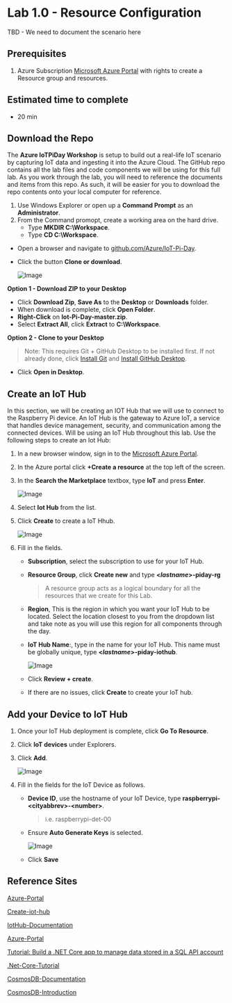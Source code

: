# Lab 1.0 - Resource Configuration
TBD - We need to document the scenario here

## Prerequisites
1. Azure Subscription [Microsoft Azure Portal](https://portal.azure.com) with rights to create a Resource group and resources.

## Estimated time to complete
- 20 min

## Download the Repo
The **Azure IoTPiDay Workshop** is setup to build out a real-life IoT scenario by capturing IoT data and ingesting it into the Azure Cloud. The GitHub repo contains all the lab files and code components we will be using for this full lab. As you work through the lab, you will need to reference the documents and items from this repo.  As such, it will be easier for you to download the repo contents onto your local computer for reference.

1. Use Windows Explorer or open up a **Command Prompt** as an **Administrator**.
2. From the Command promopt, create a working area on the hard drive.
    - Type **MKDIR C:\Workspace**.
    - Type **CD C:\Workspace**.
- Open a browser and navigate to [github.com/Azure/IoT-Pi-Day](https://github.com/Azure/IoT-Pi-Day).
- Click the button **Clone or download**.

    ![Image](/images/settingupthelaptop-1.png)

**Option 1 - Download ZIP to your Desktop**

- Click **Download Zip**, **Save As** to the **Desktop** or **Downloads** folder.
- When download is complete, click **Open Folder**.
- **Right-Click** on **Iot-Pi-Day-master.zip**.
- Select **Extract All**, click **Extract** to **C:\Workspace**.

**Option 2 - Clone to your Desktop**
    
> Note: This requires Git + GitHub Desktop to be installed first. If not already done, click [Install Git](https://github.com/Azure/IoT-Pi-Day/tree/master/Setting%20up%20the%20Laptop#optional-install-git) and [Install GitHub Desktop](https://github.com/Azure/IoT-Pi-Day/tree/master/Setting%20up%20the%20Laptop#optional-install-git-desktop).

- Click **Open in Desktop**.

## Create an IoT Hub

In this section, we will be creating an IOT Hub that we will use to connect to the Raspberry Pi device. An IoT Hub is the gateway to Azure IoT, a service that handles device management, security, and communication among the connected devices.  Will be using an IoT Hub throughout this lab. Use the following steps to create an Iot Hub:    

1. In a new browser window, sign in to the [Microsoft Azure Portal](https://portal.azure.com).

2. In the Azure portal click **+Create a resource** at the top left of the screen.

3. In the **Search the Marketplace** textbox, type **IoT** and press **Enter**.

    ![Image](/images/lab-1.0-image1.png) 

3. Select **Iot Hub** from the list.
4. Click **Create** to create a IoT Hhub.

    ![Image](/images/lab-1.0-image2.png) 

4. Fill in the fields.
   - **Subscription**, select the subscription to use for your IoT Hub.

   - **Resource Group**, click **Create new** and type **<*lastname*>-piday-rg**
   
        > A resource group acts as a logical boundary for all the resources that we create for this Lab.

   - **Region**, This is the region in which you want your IoT Hub to be located. Select the location closest to you from the dropdown list and take note as you will use this region for all components through the day.

   - **IoT Hub Name**:, type in the name for your IoT Hub. This name must be globally unique, type **<*lastname*>-piday-iothub**.

        ![Image](/images/lab-1.0-image3.png) 

   - Click **Review + create**.
   - If there are no issues, click **Create** to create your IoT hub.

## Add your Device to IoT Hub

1. Once your IoT Hub deployment is complete, click **Go To Resource**.

2.  Click **IoT devices** under Explorers.
3.  Click **Add**.

    ![Image](/images/lab-1.0-image4.png)

4. Fill in the fields for the IoT Device as follows.
    - **Device ID**, use the hostname of your IoT Device, type **raspberrypi-<**cityabbrev>**-<**number**>**.

        > i.e. raspberrypi-det-00

    - Ensure **Auto Generate Keys** is selected.

        ![Image](/images/lab-1.0-image5.png)

    - Click **Save**

## Reference Sites

[Azure-Portal](https://portal.azure.com/)

[Create-iot-hub]( https://docs.microsoft.com/en-us/azure/iot-hub/iot-hub-create-through-portal)

[IotHub-Documentation](https://docs.microsoft.com/en-us/azure/iot-hub/)

[Azure-Portal](https://portal.azure.com/)

[Tutorial: Build a .NET Core app to manage data stored in a SQL API account](https://docs.microsoft.com/en-us/azure/cosmos-db/sql-api-dotnetcore-get-started)

[.Net-Core-Tutorial](https://docs.microsoft.com/en-us/azure/cosmos-db/sql-api-dotnetcore-get-started)

[CosmosDB-Documentation](https://docs.microsoft.com/en-us/azure/cosmos-db/)

[CosmosDB-Introduction](https://docs.microsoft.com/en-us/azure/cosmos-db/introduction)
